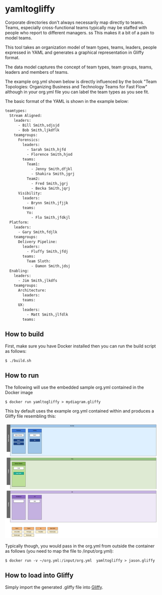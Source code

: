 # yamltogliffy
Corporate directories don't always necessarily map directly to teams. Teams, 
especially cross-functional teams typically may be staffed with people who report to 
different managers. 
ss
This makes it a bit of a pain to model teams.

This tool takes an organization model of team types, teams, leaders, people expressed 
in YAML and generates a graphical representation in Gliffy format.

The data model captures the concept of team types, team groups, teams, leaders and 
members of teams.

The example org.yml shown below is directly influenced by the book "Team Topologies: 
Organizing Business and Technology Teams for Fast Flow" although in your org.yml
file you can label the team types as you see fit.

The basic format of the YAML is shown in the example below:

~~~~
teamtypes:
  Stream Aligned:
    leaders:
      - Bill Smith,sdjsjd
      - Bob Smith,ljkdflk
    teamgroups:
      Forensics:
        leaders:
          - Sarah Smith,hjfd
          - Florence Smith,hjod
        teams:
          Team1:
            - Jenny Smith,dfjkl
            - Shakira Smith,jgrj
          Team2:
            - Fred Smith,jgrj
            - Becka Smith,jqrj
      Visibility:
        leaders:
          - Brynn Smith,jfjjk
        teams:
          Yo:
            - Flo Smith,jfdkjl
  Platform:
    leaders:
      - Gary Smith,fdjlk
    teamgroups:
      Delivery Pipeline:
        leaders:
          - Fluffy Smith,jfdj
        teams:
          Team Sloth:
            - Damon Smith,jdsj
  Enabling:
    leaders:
      - Jim Smith,jlkdfs
    teamgroups:
      Architecture:
        leaders:
        teams:
      UX:
        leaders:
          - Matt Smith,jlfdlk
        teams:
~~~~

How to build
------------

First, make sure you have Docker installed then you can run the build script as follows:

    $ ./build.sh

How to run
----------

The following will use the embedded sample org.yml contained in the Docker image

    $ docker run yamltogliffy > mydiagram.gliffy

This by default uses the example org.yml contained within and produces a Gliffy file resembling 
this:

![example.png](example.png)


Typically though, you would pass in the org.yml from outside the container as follows (you need
 to map the file to /input/org.yml):

    $ docker run -v ~/org.yml:/input/org.yml  yamltogliffy > jason.gliffy

How to load into Gliffy    
-----------------------

Simply import the generated .gliffy file into [Gliffy](https://www.gliffy.com). 
